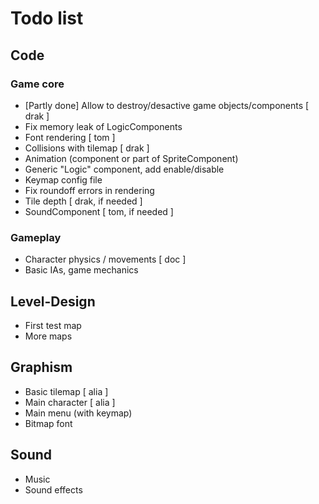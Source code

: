 # Todo list

## Code

### Game core
- [Partly done] Allow to destroy/desactive game objects/components [ drak ]
- Fix memory leak of LogicComponents
- Font rendering [ tom ]
- Collisions with tilemap [ drak ]
- Animation (component or part of SpriteComponent)
- Generic "Logic" component, add enable/disable
- Keymap config file
- Fix roundoff errors in rendering
- Tile depth [ drak, if needed ]
- SoundComponent [ tom, if needed ]

### Gameplay
- Character physics / movements [ doc ]
- Basic IAs, game mechanics

## Level-Design
- First test map
- More maps

## Graphism
- Basic tilemap [ alia ]
- Main character [ alia ]
- Main menu (with keymap)
- Bitmap font

## Sound
- Music
- Sound effects
